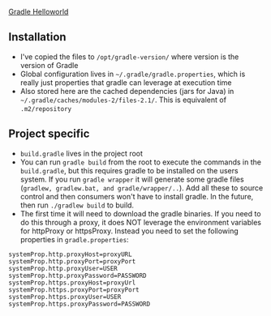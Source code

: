 [Gradle Helloworld](https://spring.io/guides/gs/gradle/#_find_out_what_gradle_can_do)

## Installation

- I've copied the files to `/opt/gradle-version/` where version is the version of Gradle
- Global configuration lives in `~/.gradle/gradle.properties`, which is really just properties that gradle can leverage at execution time
-  Also stored here are the cached dependencies (jars for Java) in `~/.gradle/caches/modules-2/files-2.1/`.  This is equivalent of `.m2/repository`

## Project specific

- `build.gradle` lives in the project root
- You can run `gradle build` from the root to execute the commands in the `build.gradle`, but this requires gradle to be installed on the users system.  If you run `gradle wrapper` it will generate some gradle files (`gradlew, gradlew.bat, and gradle/wrapper/..`).  Add all these to source control and then consumers won't have to install gradle.  In the future, then run `./gradlew build` to build.
- The first time it will need to download the gradle binaries.  If you need to do this through a proxy, it does NOT leverage the environment variables for httpProxy or httpsProxy.  Instead you need to set the following properties in `gradle.properties`:

```
systemProp.http.proxyHost=proxyURL
systemProp.http.proxyPort=proxyPort
systemProp.http.proxyUser=USER
systemProp.http.proxyPassword=PASSWORD
systemProp.https.proxyHost=proxyUrl
systemProp.https.proxyPort=proxyPort
systemProp.https.proxyUser=USER
systemProp.https.proxyPassword=PASSWORD
```
